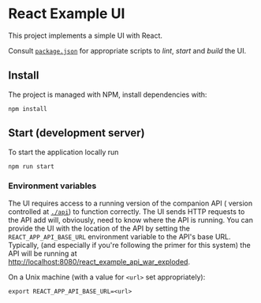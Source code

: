 # React Example UI

This project implements a simple UI with React.

Consult [`package.json`](./package.json) for appropriate scripts to *lint*, *start* and *build* the UI.

## Install

The project is managed with NPM, install dependencies with:

```shell
npm install
```

## Start (development server)

To start the application locally run

```shell
npm run start
```

### Environment variables

The UI requires access to a running version of the companion API ( version controlled at [`./api`](../api)) to function correctly. The UI sends HTTP requests to the API add will, obviously, need to know where the API is running. You can provide the UI with the location of the API by setting the `REACT_APP_API_BASE_URL` environment variable to the API's base URL. Typically, (and especially if you're following the primer for this system) the API will be running at <http://localhost:8080/react_example_api_war_exploded>.

On a Unix machine (with a value for `<url>` set appropriately):

```shell
export REACT_APP_API_BASE_URL=<url>
```

